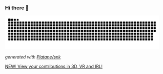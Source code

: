 ### Hi there 👋

![github contribution grid snake animation](https://raw.githubusercontent.com/LaurentBouquet/LaurentBouquet/output/github-contribution-grid-snake.svg)

_generated with [Platane/snk](https://github.com/Platane/snk)_

[NEW! View your contributions in 3D, VR and IRL!](https://skyline.github.com/LaurentBouquet)


<!--
**LaurentBouquet/LaurentBouquet** is a ✨ _special_ ✨ repository because its `README.md` (this file) appears on your GitHub profile.

Here are some ideas to get you started:

- 🔭 I’m currently working on ...
- 🌱 I’m currently learning ...
- 👯 I’m looking to collaborate on ...
- 🤔 I’m looking for help with ...
- 💬 Ask me about ...
- 📫 How to reach me: ...
- 😄 Pronouns: ...
- ⚡ Fun fact: ...
-->
